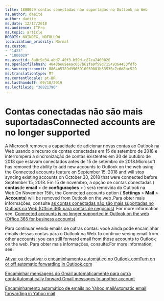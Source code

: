 ```yaml
---
title: 1800029 contas conectadas não suportadas no Outlook na Web
ms.author: daeite
author: daeite
ms.date: 12/17/2018
ms.audience: ITPro
ms.topic: article
ROBOTS: NOINDEX, NOFOLLOW
localization_priority: Normal
ms.custom:
- "1423"
- "1800029"
ms.assetid: 8a8c9e34-abd7-40f3-b59d-c87ca7400020
ms.openlocfilehash: 4648be89eeac657b61fa9f59d71549364453fdfb
ms.sourcegitcommit: 8864b5789d9905916039081b53530c7e6d8bc529
ms.translationtype: MT
ms.contentlocale: pt-BR
ms.lasthandoff: 09/10/2019
ms.locfileid: "36821790"
---
```

# <a name="connected-accounts-are-no-longer-supported"></a><span data-ttu-id="336d4-102">Contas conectadas não são mais suportadas</span><span class="sxs-lookup"><span data-stu-id="336d4-102">Connected accounts are no longer supported</span></span>

<span data-ttu-id="336d4-103">A Microsoft removeu a capacidade de adicionar novas contas ao Outlook na Web usando o recurso de contas conectadas em 15 de setembro de 2018 e interromperá a sincronização de contas existentes em 30 de outubro de 2018 que estavam conectados antes de 15 de setembro de 2018.</span><span class="sxs-lookup"><span data-stu-id="336d4-103">Microsoft has removed the ability to add new accounts to Outlook on the web using the Connected accounts feature on September 15, 2018 and will stop syncing existing accounts on October 30, 2018 that were connected before September 15, 2018.</span></span> <span data-ttu-id="336d4-104">Em 15 de novembro, a opção de contas conectadas ( **contas**de **email** \> de **configurações** \> ) será removida do Outlook na Web.</span><span class="sxs-lookup"><span data-stu-id="336d4-104">On November 15th, the Connected accounts option ( **Settings** \> **Mail** \> **Accounts**) will be removed from Outlook on the web .</span></span><span data-ttu-id="336d4-105">Para obter mais informações, consulte [as contas conectadas não são mais suportadas no Outlook na Web (Office 365 para contas de negócios)](https://support.office.com/article/Connected-accounts-is-no-longer-supported-in-Outlook-on-the-web-Office-365-for-business-accounts-5cc526bf-e928-4a99-8b9f-5e089df7d887)</span><span class="sxs-lookup"><span data-stu-id="336d4-105">  For more information see, [Connected accounts is no longer supported in Outlook on the web (Office 365 for business accounts)](https://support.office.com/article/Connected-accounts-is-no-longer-supported-in-Outlook-on-the-web-Office-365-for-business-accounts-5cc526bf-e928-4a99-8b9f-5e089df7d887)</span></span>
  
<span data-ttu-id="336d4-106">Para continuar vendo emails de outras contas: você ainda pode encaminhar emails dessas contas para o Outlook na Web.</span><span class="sxs-lookup"><span data-stu-id="336d4-106">To continue seeing email from other accounts: you can still forward email from those accounts to Outlook on the web.</span></span> <span data-ttu-id="336d4-107">Para obter mais informações, consulte:</span><span class="sxs-lookup"><span data-stu-id="336d4-107">For more information, see:</span></span>
  
[<span data-ttu-id="336d4-108">Ativar ou desativar o encaminhamento automático no Outlook.com</span><span class="sxs-lookup"><span data-stu-id="336d4-108">Turn on or off automatic forwarding in Outlook.com</span></span>](https://go.microsoft.com/fwlink/?linkid=2038346)
  
[<span data-ttu-id="336d4-109">Encaminhar mensagens do Gmail automaticamente para outra conta</span><span class="sxs-lookup"><span data-stu-id="336d4-109">Automatically forward Gmail messages to another account</span></span>](https://aka.ms/forward-gmail-messages)
  
[<span data-ttu-id="336d4-110">Encaminhamento automático de emails no Yahoo mail</span><span class="sxs-lookup"><span data-stu-id="336d4-110">Automatic email forwarding in Yahoo mail</span></span>](https://aka.ms/yahoo-email-forwarding)
  